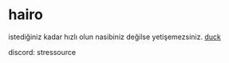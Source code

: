# hairo
istediğiniz kadar hızlı olun nasibiniz değilse yetişemezsiniz. 
[duck](https://github.com/duckevils)

 discord: stressource
